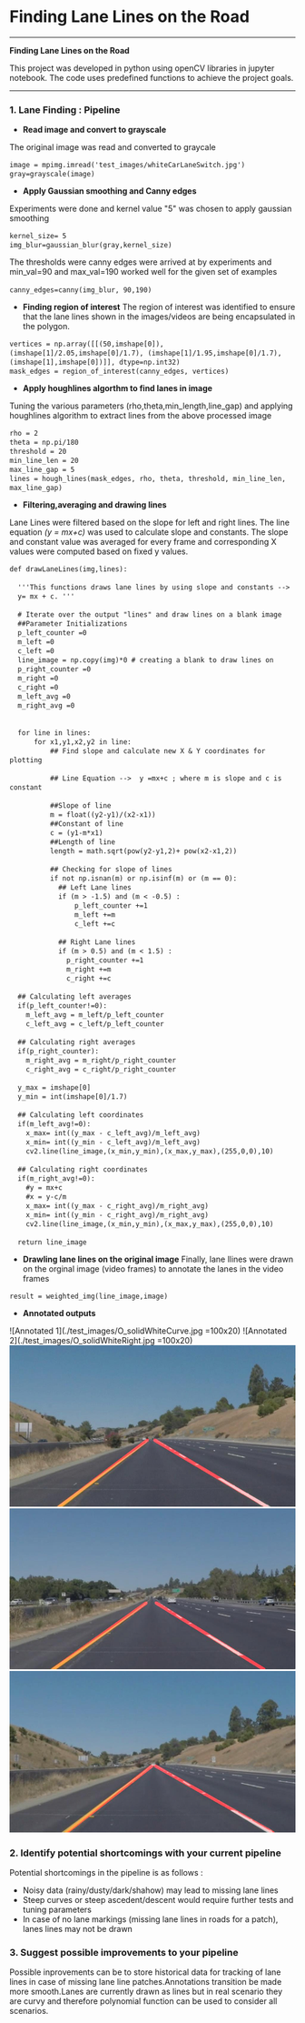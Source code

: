 # **Finding Lane Lines on the Road** 
---

**Finding Lane Lines on the Road**

This project was developed in python using openCV libraries in jupyter notebook. The code uses predefined functions to achieve the project goals.


[//]: # (Image References)

[image1]: ./test_images/O_solidWhiteCurve.jpg

---

### 1. Lane Finding : Pipeline

* **Read image and convert to grayscale**

The original image was read and converted to graycale

```
image = mpimg.imread('test_images/whiteCarLaneSwitch.jpg')
gray=grayscale(image)
```

* **Apply Gaussian smoothing and Canny edges**

Experiments were done and kernel value "5" was chosen to apply gaussian smoothing

```
kernel_size= 5
img_blur=gaussian_blur(gray,kernel_size)
```

The thresholds were canny edges were arrived at by experiments and min_val=90 and max_val=190 worked well for the given set of examples

`canny_edges=canny(img_blur, 90,190)`

* **Finding region of interest**
The region of interest was identified to ensure that the lane lines shown in the images/videos are being encapsulated in the polygon.

```
vertices = np.array([[(50,imshape[0]),(imshape[1]/2.05,imshape[0]/1.7), (imshape[1]/1.95,imshape[0]/1.7), (imshape[1],imshape[0])]], dtype=np.int32)
mask_edges = region_of_interest(canny_edges, vertices)
```

* **Apply houghlines algorthm to find lanes in image**

Tuning the various parameters (rho,theta,min_length,line_gap) and applying houghlines algorithm to extract lines from the above processed image

```
rho = 2 
theta = np.pi/180 
threshold = 20    
min_line_len = 20 
max_line_gap = 5   
lines = hough_lines(mask_edges, rho, theta, threshold, min_line_len, max_line_gap)
```

* **Filtering,averaging and drawing lines**

Lane Lines were filtered based on the slope for left and right lines. The line equation _(y = mx+c)_ was used to calculate slope and constants. The slope and constant value was averaged for every frame and corresponding X values were computed based on fixed y values.

```
def drawLaneLines(img,lines):

  '''This functions draws lane lines by using slope and constants --> 
  y= mx + c. '''
    
  # Iterate over the output "lines" and draw lines on a blank image
  ##Parameter Initializations
  p_left_counter =0
  m_left =0
  c_left =0
  line_image = np.copy(img)*0 # creating a blank to draw lines on
  p_right_counter =0
  m_right =0
  c_right =0
  m_left_avg =0
  m_right_avg =0


  for line in lines:
      for x1,y1,x2,y2 in line:
          ## Find slope and calculate new X & Y coordinates for plotting

          ## Line Equation -->  y =mx+c ; where m is slope and c is constant

          ##Slope of line
          m = float((y2-y1)/(x2-x1))
          ##Constant of line
          c = (y1-m*x1)
          ##Length of line
          length = math.sqrt(pow(y2-y1,2)+ pow(x2-x1,2))

          ## Checking for slope of lines
          if not np.isnan(m) or np.isinf(m) or (m == 0):
            ## Left Lane lines  
            if (m > -1.5) and (m < -0.5) :
                p_left_counter +=1  
                m_left +=m
                c_left +=c
            
            ## Right Lane lines  
            if (m > 0.5) and (m < 1.5) :
              p_right_counter +=1
              m_right +=m
              c_right +=c

  ## Calculating left averages
  if(p_left_counter!=0):
    m_left_avg = m_left/p_left_counter
    c_left_avg = c_left/p_left_counter

  ## Calculating right averages
  if(p_right_counter):
    m_right_avg = m_right/p_right_counter
    c_right_avg = c_right/p_right_counter

  y_max = imshape[0]
  y_min = int(imshape[0]/1.7)

  ## Calculating left coordinates
  if(m_left_avg!=0):
    x_max= int((y_max - c_left_avg)/m_left_avg)
    x_min= int((y_min - c_left_avg)/m_left_avg)
    cv2.line(line_image,(x_min,y_min),(x_max,y_max),(255,0,0),10)

  ## Calculating right coordinates
  if(m_right_avg!=0):
    #y = mx+c
    #x = y-c/m
    x_max= int((y_max - c_right_avg)/m_right_avg)
    x_min= int((y_min - c_right_avg)/m_right_avg)
    cv2.line(line_image,(x_min,y_min),(x_max,y_max),(255,0,0),10)

  return line_image
```

* **Drawling lane lines on the original image**
Finally, lane llines were drawn on the orginal image (video frames) to annotate the lanes in the video frames

```
result = weighted_img(line_image,image)
```

* **Annotated outputs**

![Annotated 1](./test_images/O_solidWhiteCurve.jpg =100x20)
![Annotated 2](./test_images/O_solidWhiteRight.jpg =100x20)
![Annotated 4](./test_images/O_solidYellowCurve2.jpg)
![Annotated 5](./test_images/O_solidYellowLeft.jpg)
![Annotated 6](./test_images/O_whiteCarLaneSwitch.jpg)


### 2. Identify potential shortcomings with your current pipeline

Potential shortcomings in the pipeline is as follows :
* Noisy data (rainy/dusty/dark/shahow) may lead to missing lane lines
* Steep curves or steep ascedent/descent would require further tests and tuning parameters
* In case of no lane markings (missing lane lines in roads for a patch), lanes lines may not be drawn

### 3. Suggest possible improvements to your pipeline
Possible inprovements can be to store historical data for tracking of lane lines in case of missing lane line patches.Annotations transition be made more smooth.Lanes are currently drawn as lines but in real scenario they are curvy and therefore polynomial function can be used to consider all scenarios.